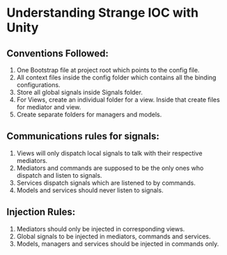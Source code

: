 # Understanding Strange IOC with Unity

## Conventions Followed:

1. One Bootstrap file at project root which points to the config file.
2. All context files inside the config folder which contains all the binding configurations.
3. Store all global signals inside Signals folder.
4. For Views, create an individual folder for a view. Inside that create files for mediator and view.
5. Create separate folders for managers and models.

## Communications rules for signals:

1. Views will only dispatch local signals to talk with their respective mediators.
2. Mediators and commands are supposed to be the only ones  who dispatch and listen to signals.
3. Services dispatch signals which are listened to by commands.
4. Models and services should never listen to signals.

## Injection Rules:

1. Mediators should only be injected in corresponding views.
2. Global signals to be injected in mediators, commands and services.
3. Models, managers and services should be injected in commands only.